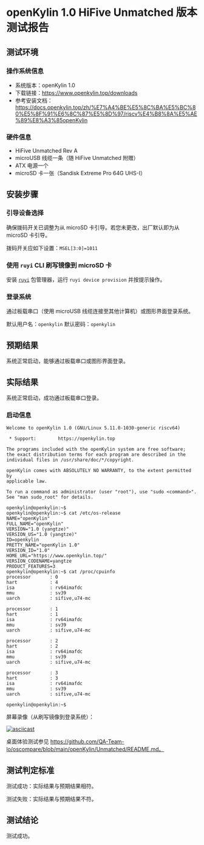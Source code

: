 # openKylin 1.0 HiFive Unmatched 版本测试报告

## 测试环境

### 操作系统信息

- 系统版本：openKylin 1.0
- 下载链接：https://www.openkylin.top/downloads
- 参考安装文档：https://docs.openkylin.top/zh/%E7%A4%BE%E5%8C%BA%E5%BC%80%E5%8F%91%E6%8C%87%E5%8D%97/riscv%E4%B8%8A%E5%AE%89%E8%A3%85openKylin

### 硬件信息

- HiFive Unmatched Rev A
- microUSB 线缆一条（随 HiFive Unmatched 附赠）
- ATX 电源一个
- microSD 卡一张（Sandisk Extreme Pro 64G UHS-I）

## 安装步骤

### 引导设备选择

确保拨码开关已调整为从 microSD 卡引导。若您未更改，出厂默认即为从 microSD 卡引导。

拨码开关应如下设置：`MSEL[3:0]=1011`

### 使用 `ruyi` CLI 刷写镜像到 microSD 卡

安装 [`ruyi`](https://github.com/ruyisdk/ruyi) 包管理器，运行 `ruyi device provision` 并按提示操作。

### 登录系统

通过板载串口（使用 microUSB 线缆连接至其他计算机）或图形界面登录系统。

默认用户名：`openkylin`
默认密码：`openkylin`

## 预期结果

系统正常启动，能够通过板载串口或图形界面登录。

## 实际结果

系统正常启动，成功通过板载串口登录。

### 启动信息

```log
Welcome to openKylin 1.0 (GNU/Linux 5.11.0-1030-generic riscv64)

 * Support:        https://openkylin.top

The programs included with the openKylin system are free software;
the exact distribution terms for each program are described in the
individual files in /usr/share/doc/*/copyright.

openKylin comes with ABSOLUTELY NO WARRANTY, to the extent permitted by
applicable law.

To run a command as administrator (user "root"), use "sudo <command>".
See "man sudo_root" for details.

openkylin@openkylin:~$
openkylin@openkylin:~$ cat /etc/os-release
NAME="openKylin"
FULL_NAME="openKylin"
VERSION="1.0 (yangtze)"
VERSION_US="1.0 (yangtze)"
ID=openkylin
PRETTY_NAME="openKylin 1.0"
VERSION_ID="1.0"
HOME_URL="https://www.openkylin.top/"
VERSION_CODENAME=yangtze
PRODUCT_FEATURES=3
openkylin@openkylin:~$ cat /proc/cpuinfo
processor       : 0
hart            : 4
isa             : rv64imafdc
mmu             : sv39
uarch           : sifive,u74-mc

processor       : 1
hart            : 1
isa             : rv64imafdc
mmu             : sv39
uarch           : sifive,u74-mc

processor       : 2
hart            : 2
isa             : rv64imafdc
mmu             : sv39
uarch           : sifive,u74-mc

processor       : 3
hart            : 3
isa             : rv64imafdc
mmu             : sv39
uarch           : sifive,u74-mc

openkylin@openkylin:~$
```

屏幕录像（从刷写镜像到登录系统）：

[![asciicast](https://asciinema.org/a/Wgz7wgCph6BhEQpEskH4LDMd4.svg)](https://asciinema.org/a/Wgz7wgCph6BhEQpEskH4LDMd4)

桌面体验测试参见 https://github.com/QA-Team-lo/oscompare/blob/main/openKylin/Unmatched/README.md。

## 测试判定标准

测试成功：实际结果与预期结果相符。

测试失败：实际结果与预期结果不符。

## 测试结论

测试成功。